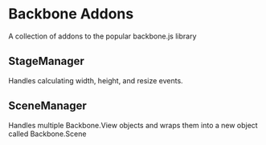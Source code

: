 Backbone Addons
=============
A collection of addons to the popular backbone.js library

StageManager
-------------
Handles calculating width, height, and resize events.


SceneManager
-------------
Handles multiple Backbone.View objects and wraps them into a new object called Backbone.Scene